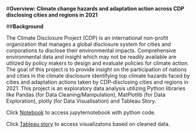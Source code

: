 #**Overview:  Climate change hazards and adaptation action across CDP disclosing cities and regions in 2021**

##**Background**

The Climate Disclosure Project (CDP) is an international non-profit organization that manages a global disclosure system for cities and corporations to disclose their environmental impacts. Comprehensive environmental data and insight which may not be readily available are utilized by policy makers to design and evaluate policies for climate action. The goal of this project is to provide insight on the participation of nations and cities in the climate disclosure identifying top climate hazards faced by cities and adaptation actions taken by CDP-disclosing cities and regions in 2021. This project is an exploratory data analysis utilizing Python libraries like Pandas (for Data Cleaning/Manipulation), MatPlotlib (for Data Exploration), plotly (for  Data Visualisation) and Tableau Story.

Click [Notebook](https://github.com/preciousareeveso/CLIMATE-CDP/blob/20760f18b1bf5bb4877e5ebfd016f1dd0fb98d9d/Overview%20of%20Climate%20Hazards%20and%20Actions%20reported%20to%20CDP_CODE.ipynb) to access jupyternotebook with python code.

Click [Tableau story](https://public.tableau.com/views/OverviewofclimatechangeimpactandclimateactionsacrossCDPdisclosingcitiesandregions_/Story1?:language=en-US&publish=yes&:display_count=n&:origin=viz_share_link) to access visualizatons based on cleaned data.
